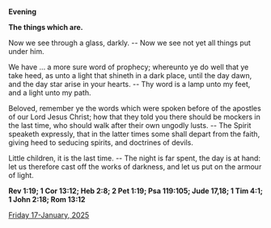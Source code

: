 **Evening**

**The things which are.**
 
Now we see through a glass, darkly. -- Now we see not yet all things put under him.
 
We have ... a more sure word of prophecy; whereunto ye do well that ye take heed, as unto a light that shineth in a dark place, until the day dawn, and the day star arise in your hearts. -- Thy word is a lamp unto my feet, and a light unto my path.
 
Beloved, remember ye the words which were spoken before of the apostles of our Lord Jesus Christ; how that they told you there should be mockers in the last time, who should walk after their own ungodly lusts. -- The Spirit speaketh expressly, that in the latter times some shall depart from the faith, giving heed to seducing spirits, and doctrines of devils.
 
Little children, it is the last time. -- The night is far spent, the day is at hand: let us therefore cast off the works of darkness, and let us put on the armour of light.  

**Rev 1:19; 1 Cor 13:12; Heb 2:8; 2 Pet 1:19; Psa 119:105; Jude 17,18; 1 Tim 4:1; 1 John 2:18; Rom 13:12**

[Friday 17-January, 2025](https://t.me/daily_light)
